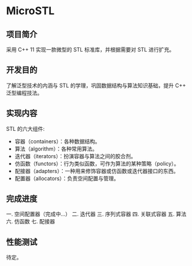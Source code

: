 # MicroSTL

## 项目简介

采用 C++ 11 实现一款微型的 STL 标准库，并根据需要对 STL 进行扩充。

## 开发目的

了解泛型技术的内涵与 STL 的学理，巩固数据结构与算法知识基础，提升 C++ 泛型编程技法。

## 实现内容

STL 的六大组件:

- 容器（containers）：各种数据结构。
- 算法（algorithm）：各种常用算法。
- 迭代器（iterators）：扮演容器与算法之间的胶合剂。
- 仿函数（functors）：行为类似函数，可作为算法的某种策略（policy）。
- 配接器（adapters）：一种用来修饰容器或仿函数或迭代器接口的东西。
- 配置器（allocators）：负责空间配置与管理。

## 完成进度

一. 空间配置器（完成中...）
二. 迭代器
三. 序列式容器
四. 关联式容器
五. 算法
六. 仿函数
七. 配接器

## 性能测试

待定。